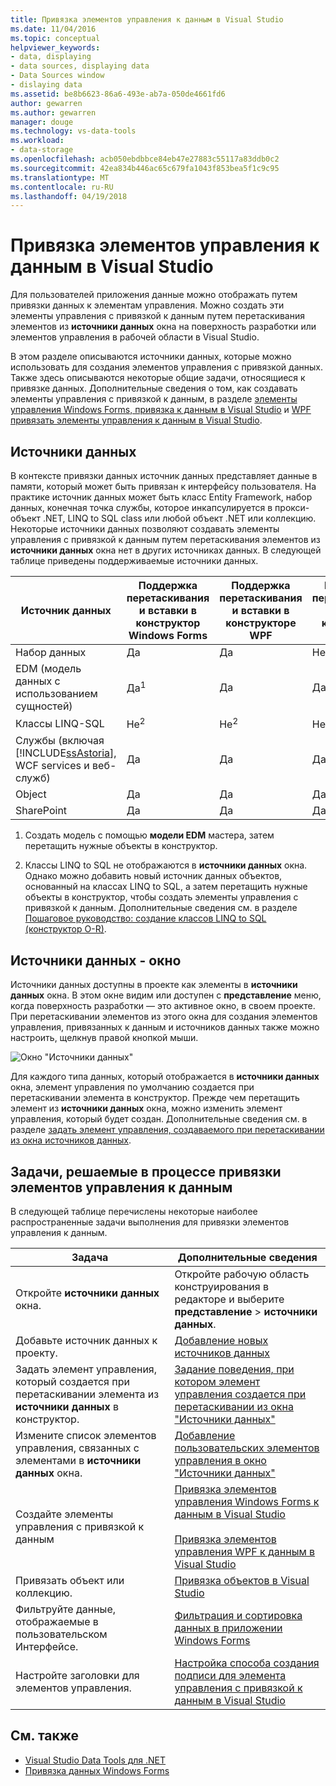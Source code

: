 ```yaml
---
title: Привязка элементов управления к данным в Visual Studio
ms.date: 11/04/2016
ms.topic: conceptual
helpviewer_keywords:
- data, displaying
- data sources, displaying data
- Data Sources window
- dislaying data
ms.assetid: be8b6623-86a6-493e-ab7a-050de4661fd6
author: gewarren
ms.author: gewarren
manager: douge
ms.technology: vs-data-tools
ms.workload:
- data-storage
ms.openlocfilehash: acb050ebdbbce84eb47e27883c55117a83ddb0c2
ms.sourcegitcommit: 42ea834b446ac65c679fa1043f853bea5f1c9c95
ms.translationtype: MT
ms.contentlocale: ru-RU
ms.lasthandoff: 04/19/2018
---
```

# <a name="bind-controls-to-data-in-visual-studio"></a>Привязка элементов управления к данным в Visual Studio
Для пользователей приложения данные можно отображать путем привязки данных к элементам управления. Можно создать эти элементы управления с привязкой к данным путем перетаскивания элементов из **источники данных** окна на поверхность разработки или элементов управления в рабочей области в Visual Studio.

 В этом разделе описываются источники данных, которые можно использовать для создания элементов управления с привязкой данных. Также здесь описываются некоторые общие задачи, относящиеся к привязке данных. Дополнительные сведения о том, как создавать элементы управления с привязкой к данным, в разделе [элементы управления Windows Forms, привязка к данным в Visual Studio](../data-tools/bind-windows-forms-controls-to-data-in-visual-studio.md) и [WPF привязать элементы управления к данным в Visual Studio](../data-tools/bind-wpf-controls-to-data-in-visual-studio.md).

## <a name="data-sources"></a>Источники данных
 В контексте привязки данных источник данных представляет данные в памяти, который может быть привязан к интерфейсу пользователя. На практике источник данных может быть класс Entity Framework, набор данных, конечная точка службы, которое инкапсулируется в прокси-объект .NET, LINQ to SQL class или любой объект .NET или коллекцию. Некоторые источники данных позволяют создавать элементы управления с привязкой к данным путем перетаскивания элементов из **источники данных** окна нет в других источниках данных. В следующей таблице приведены поддерживаемые источники данных.

|Источник данных|Поддержка перетаскивания и вставки в **конструктор Windows Forms**|Поддержка перетаскивания и вставки в **конструкторе WPF**|Поддержка перетаскивания и вставки в **конструктор Silverlight**|
|-----------------|---------------------------------------------------------------|-----------------------------------------------------|-------------------------------------------------------------|
|Набор данных|Да|Да|Нет|
|EDM (модель данных с использованием сущностей)|Да<sup>1</sup>|Да|Да|
|Классы LINQ-SQL|Не<sup>2</sup>|Не<sup>2</sup>|Не<sup>2</sup>|
|Службы (включая [!INCLUDE[ssAstoria](../data-tools/includes/ssastoria_md.md)], WCF services и веб-служб)|Да|Да|Да|
|Object|Да|Да|Да|
|SharePoint|Да|Да|Да|

 1. Создать модель с помощью **модели EDM** мастера, затем перетащить нужные объекты в конструктор.

 2. Классы LINQ to SQL не отображаются в **источники данных** окна. Однако можно добавить новый источник данных объектов, основанный на классах LINQ to SQL, а затем перетащить нужные объекты в конструктор, чтобы создать элементы управления с привязкой к данным. Дополнительные сведения см. в разделе [Пошаговое руководство: создание классов LINQ to SQL (конструктор O-R)](how-to-create-linq-to-sql-classes-mapped-to-tables-and-views-o-r-designer.md).

## <a name="data-sources-window"></a>Источники данных - окно
 Источники данных доступны в проекте как элементы в **источники данных** окна. В этом окне видим или доступен с **представление** меню, когда поверхность разработки — это активное окно, в своем проекте. При перетаскивании элементов из этого окна для создания элементов управления, привязанных к данным и источников данных также можно настроить, щелкнув правой кнопкой мыши.

 ![Окно "Источники данных"](../data-tools/media/raddata-data-sources-window.png "raddata «источники данных»")

 Для каждого типа данных, который отображается в **источники данных** окна, элемент управления по умолчанию создается при перетаскивании элемента в конструктор. Прежде чем перетащить элемент из **источники данных** окна, можно изменить элемент управления, который будет создан. Дополнительные сведения см. в разделе [задать элемент управления, создаваемого при перетаскивании из окна источников данных](../data-tools/set-the-control-to-be-created-when-dragging-from-the-data-sources-window.md).

## <a name="tasks-involved-in-binding-controls-to-data"></a>Задачи, решаемые в процессе привязки элементов управления к данным
 В следующей таблице перечислены некоторые наиболее распространенные задачи выполнения для привязки элементов управления к данным.

|Задача|Дополнительные сведения|
|----------|----------------------|
|Откройте **источники данных** окна.|Откройте рабочую область конструирования в редакторе и выберите **представление** > **источники данных**.|
|Добавьте источник данных к проекту.|[Добавление новых источников данных](../data-tools/add-new-data-sources.md)|
|Задать элемент управления, который создается при перетаскивании элемента из **источники данных** в конструктор.|[Задание поведения, при котором элемент управления создается при перетаскивании из окна "Источники данных"](../data-tools/set-the-control-to-be-created-when-dragging-from-the-data-sources-window.md)|
|Измените список элементов управления, связанных с элементами в **источники данных** окна.|[Добавление пользовательских элементов управления в окно "Источники данных"](../data-tools/add-custom-controls-to-the-data-sources-window.md)|
|Создайте элементы управления с привязкой к данным|[Привязка элементов управления Windows Forms к данным в Visual Studio](../data-tools/bind-windows-forms-controls-to-data-in-visual-studio.md)<br /><br /> [Привязка элементов управления WPF к данным в Visual Studio](../data-tools/bind-wpf-controls-to-data-in-visual-studio.md)|
|Привязать объект или коллекцию.|[Привязка объектов в Visual Studio](../data-tools/bind-objects-in-visual-studio.md)|
|Фильтруйте данные, отображаемые в пользовательском Интерфейсе.|[Фильтрация и сортировка данных в приложении Windows Forms](../data-tools/filter-and-sort-data-in-a-windows-forms-application.md)|
|Настройте заголовки для элементов управления.|[Настройка способа создания подписи для элемента управления с привязкой к данным в Visual Studio](../data-tools/customize-how-visual-studio-creates-captions-for-data-bound-controls.md)|

## <a name="see-also"></a>См. также

- [Visual Studio Data Tools для .NET](../data-tools/visual-studio-data-tools-for-dotnet.md)
- [Привязка данных Windows Forms](/dotnet/framework/winforms/windows-forms-data-binding)